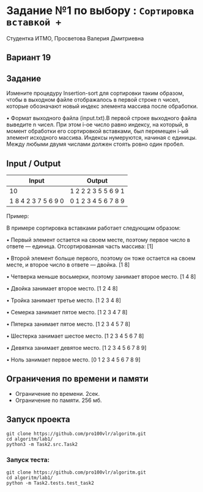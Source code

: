 # Задание №1 по выбору  : `Сортировка вставкой +`
Студентка ИТМО,  Просветова Валерия Дмитриевна

## Вариант 19

## Задание 

Измените процедуру Insertion-sort для сортировки таким образом, чтобы в выходном файле отображалось в первой строке n чисел, которые обозначают
новый индекс элемента массива после обработки.

• Формат выходного файла (input.txt).В первой строке выходного файла выведите n чисел. При этом i-ое число равно индексу, на который, в момент
обработки его сортировкой вставками, был перемещен i-ый элемент исходного массива. Индексы нумеруются, начиная с единицы. Между любыми
двумя числами должен стоять ровно один пробел.

## Input / Output 

| Input              | Output             |
|--------------------|--------------------|
| 10                 | 1 2 2 2 3 5 5 6 9 1|
| 1 8 4 2 3 7 5 6 9 0| 0 1 2 3 4 5 6 7 8 9|

Пример:

В примере сортировка вставками работает следующим образом:

• Первый элемент остается на своем месте, поэтому первое число в ответе —
единица. Отсортированная часть массива: [1]

• Второй элемент больше первого, поэтому он тоже остается на своем месте,
и второе число в ответе — двойка. [1 8]

• Четверка меньше восьмерки, поэтому занимает второе место. [1 4 8]

• Двойка занимает второе место. [1 2 4 8]

• Тройка занимает третье место. [1 2 3 4 8]

• Семерка занимает пятое место. [1 2 3 4 7 8]

• Пятерка занимает пятое место. [1 2 3 4 5 7 8]

• Шестерка занимает шестое место. [1 2 3 4 5 6 7 8]

• Девятка занимает девятое место. [1 2 3 4 5 6 7 8 9]

• Ноль занимает первое место. [0 1 2 3 4 5 6 7 8 9]

## Ограничения по времени и памяти

- Ограничение по времени. 2сек.
- Ограничение по памяти. 256 мб.


## Запуск проекта

`git clone https://github.com/pro100vlr/algoritm.git`   
`cd algoritm/lab1/`  
`python3 -m Task2.src.Task2`   
     
### Запуск теста:   
   
`git clone https://github.com/pro100vlr/algoritm.git`   
`cd algoritm/lab1/`  
`python -m Task2.tests.test_task2`